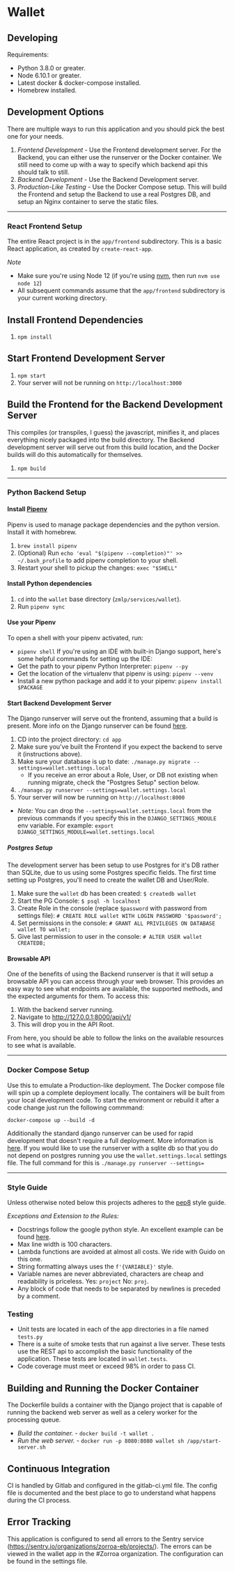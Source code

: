 # Wallet

## Developing
Requirements:
 - Python 3.8.0 or greater.
 - Node 6.10.1 or greater.
 - Latest docker & docker-compose installed.
 - Homebrew installed.
 
## Development Options
There are multiple ways to run this application and you should pick the best one for your
needs.
1. *Frontend Development* - Use the Frontend development server. For the Backend, you can
 either use the runserver or the Docker container. We still need to come up with a way 
 to specify which backend api this should talk to still.
1. *Backend Development* - Use the Backend Development server.
1. *Production-Like Testing* - Use the Docker Compose setup. This will build the Frontend
 and setup the Backend to use a real Postgres DB, and setup an Nginx container to serve
 the static files.
 
---

### React Frontend Setup

The entire React project is in the `app/frontend` subdirectory. This is a basic React
application, as created by `create-react-app`.

*Note*
* Make sure you're using Node 12 (if you're using [nvm](https://github.com/nvm-sh/nvm#install--update-script), 
then run `nvm use node 12`)
* All subsequent commands assume that the `app/frontend` subdirectory is your current working
directory.

## Install Frontend Dependencies
1. `npm install`

## Start Frontend Development Server
1. `npm start`
1. Your server will not be running on `http://localhost:3000`

## Build the Frontend for the Backend Development Server
This compiles (or transpiles, I guess) the javascript, minifies it, and places everything
nicely packaged into the build directory. The Backend development server will serve
out from this build location, and the Docker builds will do this automatically for themselves.
1. `npm build`

---
 
### Python Backend Setup

#### Install [Pipenv](https://github.com/pypa/pipenv)
Pipenv is used to manage package dependencies and the python version. Install it with homebrew.
1. `brew install pipenv`
2. (Optional) Run `echo 'eval "$(pipenv --completion)"' >> ~/.bash_profile` to add pipenv completion to your shell.
3. Restart your shell to pickup the changes: `exec "$SHELL"`

#### Install Python dependencies
1. `cd` into the `wallet` base directory (`zmlp/services/wallet`).
2. Run `pipenv sync`

#### Use your Pipenv
To open a shell with your pipenv activated, run:
* `pipenv shell`
If you're using an IDE with built-in Django support, here's some helpful commands for
setting up the IDE:
* Get the path to your pipenv Python Interpreter: `pipenv --py`
* Get the location of the virtualenv that pipenv is using: `pipenv --venv`
* Install a new python package and add it to your pipenv: `pipenv install $PACKAGE`

#### Start Backend Development Server
The Django runserver will serve out the frontend, assuming that a build is present. More
info on the Django runserver can be found [here](https://docs.djangoproject.com/en/2.2/intro/tutorial01/#the-development-server).

1. CD into the project directory: `cd app`
1. Make sure you've built the Frontend if you expect the backend to serve it (instructions above).
1. Make sure your database is up to date: `./manage.py migrate --settings=wallet.settings.local` 
   - If you receive an error about a Role, User, or DB not existing when running migrate, check the "Postgres Setup" section below.
1. `./manage.py runserver --settings=wallet.settings.local` 
1. Your server will now be running on `http://localhost:8000`
* *Note:* You can drop the `--settings=wallet.settings.local` from the previous commands
if you specify this in the `DJANGO_SETTINGS_MODULE` env variable. For example: 
`export DJANGO_SETTINGS_MODULE=wallet.settings.local`

##### Postgres Setup

The development server has been setup to use Postgres for it's DB rather than SQLite, due
to us using some Postgres specific fields. The first time setting up Postgres, you'll need to
create the wallet DB and User/Role.

1. Make sure the `wallet` db has been created: `$ createdb wallet`
2. Start the PG Console: `$ psql -h localhost`
3. Create Role in the console (replace `$password` with password from settings file): `# CREATE ROLE wallet WITH LOGIN PASSWORD '$password';`
4. Set permissions in the console: `# GRANT ALL PRIVILEGES ON DATABASE wallet TO wallet;`
5. Give last permission to user in the console: `# ALTER USER wallet CREATEDB;`

#### Browsable API

One of the benefits of using the Backend runserver is that it will setup a browsable API you can
 access through your web browser. This provides an easy way to see what endpoints are available,
 the supported methods, and the expected arguments for them. To access this:
 
 1. With the backend server running.
 2. Navigate to http://127.0.0.1:8000/api/v1/
 3. This will drop you in the API Root.
 
 From here, you should be able to follow the links on the available resources to see what is
 available.

---

### Docker Compose Setup
Use this to emulate a Production-like deployment. The Docker compose file will spin up a 
complete deployment locally. The containers will be built from your local development code. 
To start the environment or rebuild it after a code change just run the following commmand:

`docker-compose up --build -d`

Additionally the standard django runserver can be used for rapid development that doesn't
require a full deployment. More information is [here](https://docs.djangoproject.com/en/2.2/intro/tutorial01/#the-development-server).
If you would like to use the runserver with a sqlite db so that you do not depend on postgres 
running you use the `wallet.settings.local` settings file. The full command for this is
`./manage.py runserver --settings=` 

---

### Style Guide
Unless otherwise noted below this projects adheres to the [pep8](https://www.python.org/dev/peps/pep-0008/)
style guide.

*Exceptions and Extension to the Rules:*
- Docstrings follow the google python style. An excellent example can be found 
[here](https://sphinxcontrib-napoleon.readthedocs.io/en/latest/example_google.html).
- Max line width is 100 characters.
- Lambda functions are avoided at almost all costs. We ride with Guido on this one.
- String formatting always uses the `f'{VARIABLE}'` style.
- Variable names are never abbreviated, characters are cheap and readability is priceless. 
Yes: `project` No: `proj`.
- Any block of code that needs to be separated by newlines is preceded by a comment.

### Testing
- Unit tests are located in each of the app directories in a file named `tests.py`
- There is a suite of smoke tests that run against a live server. These tests use the REST
api to accomplish the basic functionality of the application. These tests are located in 
`wallet.tests`.
- Code coverage must meet or exceed 98% in order to pass CI.

## Building and Running the Docker Container
The Dockerfile builds a container with the Django project that is capable of running the 
backend web server as well as a celery worker for the processing queue.

- *Build the container.*  - `docker build -t wallet .`
- *Run the web server.* - `docker run -p 8080:8080 wallet sh /app/start-server.sh`

## Continuous Integration
CI is handled by Gitlab and configured in the gitlab-ci.yml file. The config file is 
documented and the best place to go to understand what happens during the CI process.

## Error Tracking
This application is configured to send all errors to the Sentry service 
(https://sentry.io/organizations/zorroa-eb/projects/). The errors can be viewed in the 
wallet app in the #Zorroa organization. The configuration can be found in the 
settings file.
